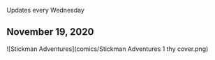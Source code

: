 Updates every Wednesday

## November 19, 2020

![Stickman Adventures](comics/Stickman Adventures 1 thy cover.png)
